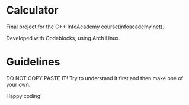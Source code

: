 Calculator
==========

Final project for the C++ InfoAcademy course(infoacademy.net).

Developed with Codeblocks, using Arch Linux.

Guidelines
==========

DO NOT COPY PASTE IT! Try to understand it first and then make one of your own.

Happy coding!
